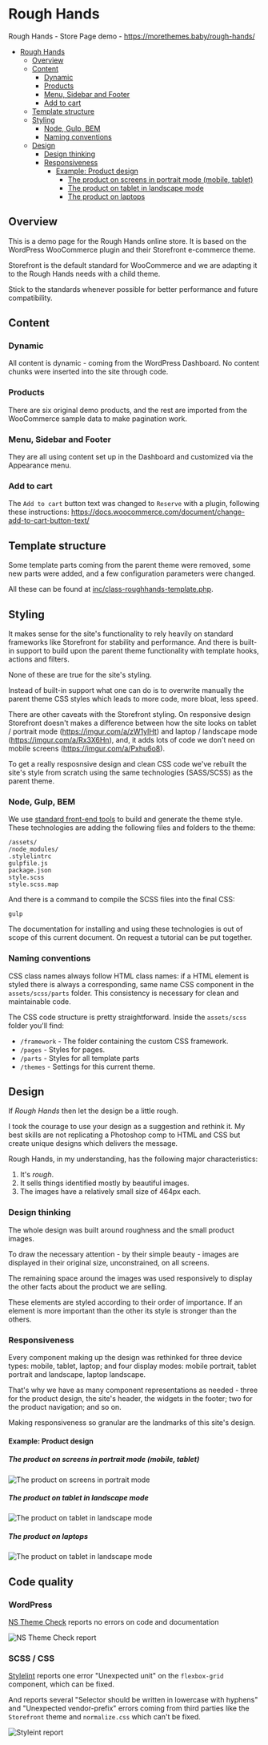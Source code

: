 # Rough Hands
Rough Hands - Store Page demo - https://morethemes.baby/rough-hands/

<!-- START doctoc generated TOC please keep comment here to allow auto update -->
<!-- DON'T EDIT THIS SECTION, INSTEAD RE-RUN doctoc TO UPDATE -->

- [Rough Hands](#rough-hands)
  - [Overview](#overview)
  - [Content](#content)
    - [Dynamic](#dynamic)
    - [Products](#products)
    - [Menu, Sidebar and Footer](#menu-sidebar-and-footer)
    - [Add to cart](#add-to-cart)
  - [Template structure](#template-structure)
  - [Styling](#styling)
    - [Node, Gulp, BEM](#node-gulp-bem)
    - [Naming conventions](#naming-conventions)
  - [Design](#design)
    - [Design thinking](#design-thinking)
    - [Responsiveness](#responsiveness)
      - [Example: Product design](#example-product-design)
        - [The product on screens in portrait mode (mobile, tablet)](#the-product-on-screens-in-portrait-mode-mobile-tablet)
        - [The product on tablet in landscape mode](#the-product-on-tablet-in-landscape-mode)
        - [The product on laptops](#the-product-on-laptops)

<!-- END doctoc generated TOC please keep comment here to allow auto update -->

## Overview

This is a demo page for the Rough Hands online store. It is based on the WordPress WooCommerce plugin and their Storefront e-commerce theme.

Storefront is the default standard for WooCommerce and we are adapting it to the Rough Hands needs with a child theme.

Stick to the standards whenever possible for better performance and future compatibility.

## Content

### Dynamic

All content is dynamic - coming from the WordPress Dashboard. No content chunks were inserted into the site through code.

### Products

There are six original demo products, and the rest are imported from the WooCommerce sample data to make pagination work.

### Menu, Sidebar and Footer

They are all using content set up in the Dashboard and customized via the Appearance menu.

### Add to cart

The `Add to cart` button text was changed to `Reserve` with a plugin, following these instructions: https://docs.woocommerce.com/document/change-add-to-cart-button-text/

## Template structure

Some template parts coming from the parent theme were removed, some new parts were added, and a few configuration parameters were changed.

All these can be found at [inc/class-roughhands-template.php](inc/class-roughhands-template.php).

## Styling

It makes sense for the site's functionality to rely heavily on standard frameworks like Storefront for stability and performance. And there is built-in support to build upon the parent theme functionality with template hooks, actions and filters.

None of these are true for the site's styling.

Instead of built-in support what one can do is to overwrite manually the parent theme CSS styles which leads to more code, more bloat, less speed.

There are other caveats with the Storefront styling. On responsive design Storefront doesn't makes a difference between how the site looks on tablet / portrait mode (https://imgur.com/a/zW1ylHt) and laptop / landscape mode (https://imgur.com/a/Rx3X6Hn), and, it adds lots of code we don't need on mobile screens (https://imgur.com/a/Pxhu6o8).

To get a really resposnsive design and clean CSS code we've rebuilt the site's style from scratch using the same technologies (SASS/SCSS) as the parent theme.

### Node, Gulp, BEM

We use [standard front-end tools](https://morethemes.baby/2018/05/12/more-themes-baby-is-in-the-loop/) to build and generate the theme style. These technologies are adding the following files and folders to the theme:

```
/assets/
/node_modules/
.stylelintrc
gulpfile.js
package.json
style.scss
style.scss.map
```

And there is a command to compile the SCSS files into the final CSS:

```
gulp
```

The documentation for installing and using these technologies is out of scope of this current document. On request a tutorial can be put together.

### Naming conventions

CSS class names always follow HTML class names: if a HTML element is styled there is always a corresponding, same name CSS component in the `assets/scss/parts` folder. This consistency is necessary for clean and maintainable code.

The CSS code structure is pretty straightforward. Inside the `assets/scss` folder you'll find:

* `/framework` - The folder containing the custom CSS framework.
* `/pages` - Styles for pages.
* `/parts` - Styles for all template parts
* `/themes` - Settings for this current theme.


## Design

If *Rough Hands* then let the design be a little rough.

I took the courage to use your design as a suggestion and rethink it. My best skills are not replicating a Photoshop comp to HTML and CSS but create unique designs which delivers the message.

Rough Hands, in my understanding, has the following major characteristics:

1. It's *rough*.
2. It sells things identified mostly by beautiful images.
3. The images have a relatively small size of 464px each.

### Design thinking

The whole design was built around roughness and the small product images.

To draw the necessary attention - by their simple beauty - images are displayed in their original size, unconstrained, on all screens.

The remaining space around the images was used responsively to display the other facts about the product we are selling.

These elements are styled according to their order of importance. If an element is more important than the other its style is stronger than the others.

### Responsiveness

Every component making up the design was rethinked for three device types: mobile, tablet, laptop; and four display modes: mobile portrait, tablet portrait and landscape, laptop landscape.

That's why we have as many component representations as needed - three for the product design, the site's header, the widgets in the footer; two for the product navigation; and so on.

Making responsiveness so granular are the landmarks of this site's design.

#### Example: Product design

##### The product on screens in portrait mode (mobile, tablet)

![The product on screens in portrait mode](https://i.imgur.com/1gTaWBgl.jpg)

##### The product on tablet in landscape mode

![The product on tablet in landscape mode](https://i.imgur.com/ycfpLEe.jpg)

##### The product on laptops

![The product on tablet in landscape mode](https://i.imgur.com/x71Fhdh.png)

## Code quality

### WordPress

[NS Theme Check](https://github.com/patilswapnilv/ns-theme-check) reports no errors on code and documentation

![NS Theme Check report](https://i.imgur.com/RjV3wQN.png)

### SCSS / CSS

[Stylelint](https://stylelint.io/) reports one error "Unexpected unit" on the `flexbox-grid` component, which can be fixed.

And reports several "Selector should be written in lowercase with hyphens" and "Unexpected vendor-prefix" errors coming from third parties like the `Storefront` theme and `normalize.css` which can't be fixed.  

![Styleint report](https://i.imgur.com/WeCrlUz.png)
